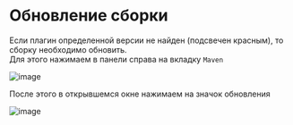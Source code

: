 # Обновление сборки

Если плагин определенной версии не найден (подсвечен красным), то сборку необходимо обновить.<br>
Для этого нажимаем в панели справа на вкладку `Maven`

![image](https://user-images.githubusercontent.com/113560499/226168705-d1cb09bc-78f8-43fd-9501-1186ad63c80d.png)


После этого в открывшемся окне нажимаем на значок обновления

![image](https://user-images.githubusercontent.com/113560499/226168710-35283b4d-fa83-490e-b97b-2bda2232024b.png)
